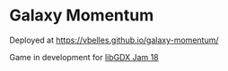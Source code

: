 # Galaxy Momentum
Deployed at https://vbelles.github.io/galaxy-momentum/

Game in development for [libGDX Jam 18](https://itch.io/jam/libgdx-jam-18)
